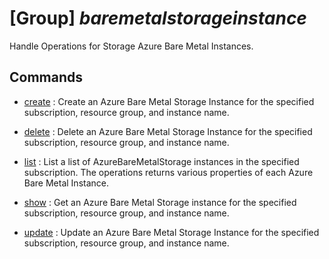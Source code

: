 # [Group] _baremetalstorageinstance_

Handle Operations for Storage Azure Bare Metal Instances.

## Commands

- [create](/Commands/baremetalstorageinstance/_create.md)
: Create an Azure Bare Metal Storage Instance for the specified subscription, resource group, and instance name.

- [delete](/Commands/baremetalstorageinstance/_delete.md)
: Delete an Azure Bare Metal Storage Instance for the specified subscription, resource group, and instance name.

- [list](/Commands/baremetalstorageinstance/_list.md)
: List a list of AzureBareMetalStorage instances in the specified subscription. The operations returns various properties of each Azure Bare Metal Instance.

- [show](/Commands/baremetalstorageinstance/_show.md)
: Get an Azure Bare Metal Storage instance for the specified subscription, resource group, and instance name.

- [update](/Commands/baremetalstorageinstance/_update.md)
: Update an Azure Bare Metal Storage Instance for the specified subscription, resource group, and instance name.
